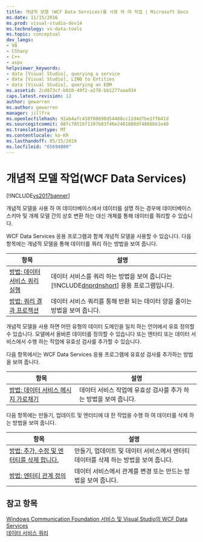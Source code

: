 ```yaml
---
title: 개념적 모델 (WCF Data Services)를 사용 하 여 작업 | Microsoft Docs
ms.date: 11/15/2016
ms.prod: visual-studio-dev14
ms.technology: vs-data-tools
ms.topic: conceptual
dev_langs:
- VB
- CSharp
- C++
- aspx
helpviewer_keywords:
- data [Visual Studio], querying a service
- data [Visual Studio], LINQ to Entities
- data [Visual Studio], querying an EDM
ms.assetid: 2cd873cf-b010-49f2-a278-bb1277aaa934
caps.latest.revision: 12
author: gewarren
ms.author: gewarren
manager: jillfra
ms.openlocfilehash: 92ab4afc410f08690d54488cc12d4d7be1ffb41d
ms.sourcegitcommit: 08fc78516f1107b83f46e2401888df4868bb1e40
ms.translationtype: MT
ms.contentlocale: ko-KR
ms.lasthandoff: 05/15/2019
ms.locfileid: "65694800"
---
```

# <a name="working-with-a-conceptual-model-wcf-data-services"></a>개념적 모델 작업(WCF Data Services)
[!INCLUDE[vs2017banner](../includes/vs2017banner.md)]

개념적 모델을 사용 하 여 데이터베이스에서 데이터를 설명 하는 경우에 데이터베이스 스키마 및 개체 모델 간의 상호 변환 하는 대신 개체를 통해 데이터를 쿼리할 수 있습니다.  
  
 WCF Data Services 응용 프로그램과 함께 개념적 모델을 사용할 수 있습니다. 다음 항목에는 개념적 모델을 통해 데이터를 쿼리 하는 방법을 보여 줍니다.  
  
|항목|설명|  
|-----------|-----------------|  
|[방법: 데이터 서비스 쿼리 실행](https://msdn.microsoft.com/library/62997821-e0c6-4c4d-9fb7-1273fb5e5d18)|데이터 서비스를 쿼리 하는 방법을 보여 줍니다는 [!INCLUDE[dnprdnshort](../includes/dnprdnshort-md.md)] 응용 프로그램입니다.|  
|[방법: 쿼리 결과 프로젝션](https://msdn.microsoft.com/library/474ac625-8770-43ba-8320-d3315ea9530f)|데이터 서비스 쿼리를 통해 반환 되는 데이터 양을 줄이는 방법을 보여 줍니다.|  
  
 개념적 모델을 사용 하면 어떤 유형의 데이터 도메인을 일치 하는 언어에서 유효 정의할 수 있습니다. 모델에서 올바른 데이터를 정의할 수 있습니다 또는 엔터티 또는 데이터 서비스에서 수행 하는 작업에 유효성 검사를 추가할 수 있습니다.  
  
 다음 항목에서는 WCF Data Services 응용 프로그램에 유효성 검사를 추가하는 방법을 보여 줍니다.  
  
|항목|설명|  
|-----------|-----------------|  
|[방법: 데이터 서비스 메시지 가로채기](https://msdn.microsoft.com/library/24b9df1b-b54b-4795-a033-edf333675de6)|데이터 서비스 작업에 유효성 검사를 추가 하는 방법을 보여 줍니다.|  
  
 다음 항목에는 만들기, 업데이트 및 엔터티에 대 한 작업을 수행 하 여 데이터를 삭제 하는 방법을 보여 줍니다.  
  
|항목|설명|  
|-----------|-----------------|  
|[방법: 추가, 수정 및 엔터티를 삭제 합니다.](https://msdn.microsoft.com/library/a00f8933-b232-4445-95ba-adc634f055d8)|만들기, 업데이트 및 데이터 서비스에서 엔터티 데이터를 삭제 하는 방법을 보여 줍니다.|  
|[방법: 엔터티 관계 정의](https://msdn.microsoft.com/library/cc255524-1534-4fae-b83c-250933d5a72b)|데이터 서비스에서 관계를 변경 또는 만드는 방법을 보여 줍니다.|  
  
## <a name="see-also"></a>참고 항목  
 [Windows Communication Foundation 서비스 및 Visual Studio의 WCF Data Services](../data-tools/windows-communication-foundation-services-and-wcf-data-services-in-visual-studio.md)   
 [데이터 서비스 쿼리](https://msdn.microsoft.com/library/823e9444-27aa-4f1f-be8e-0486d67f54c0)
